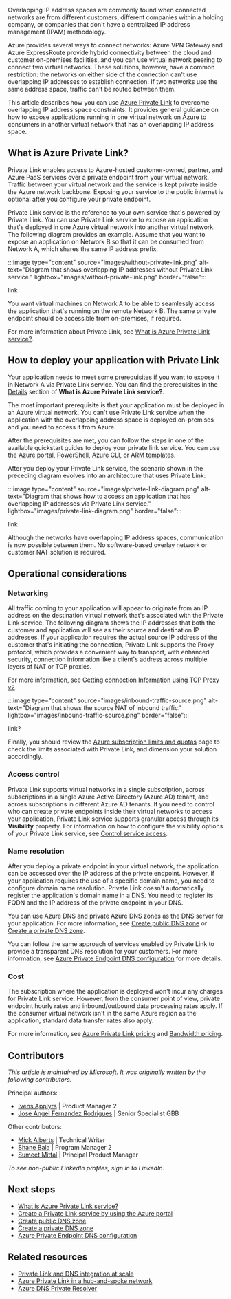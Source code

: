 Overlapping IP address spaces are commonly found when connected networks are from different customers, different companies within a holding company, or companies that don't have a centralized IP address management (IPAM) methodology.
 
Azure provides several ways to connect networks: Azure VPN Gateway and Azure ExpressRoute provide hybrid connectivity between the cloud and customer on-premises facilities, and you can use virtual network peering to connect two virtual networks. These solutions, however, have a common restriction: the networks on either side of the connection can't use overlapping IP addresses to establish connection. If two networks use the same address space, traffic can't be routed between them.  
 
This article describes how you can use [Azure Private Link](https://azure.microsoft.com/products/private-link) to overcome overlapping IP address space constraints. It provides general guidance on how to expose applications running in one virtual network on Azure to consumers in another virtual network that has an overlapping IP address space.

## What is Azure Private Link?
 
Private Link enables access to Azure-hosted customer-owned, partner, and Azure PaaS services over a private endpoint from your virtual network. Traffic between your virtual network and the service is kept private inside the Azure network backbone. Exposing your service to the public internet is optional after you configure your private endpoint.

Private Link service is the reference to your own service that's powered by Private Link. You can use Private Link service to expose an application that's deployed in one Azure virtual network into another virtual network. The following diagram provides an example. Assume that you want to expose an application on Network B so that it can be consumed from Network A, which shares the same IP address prefix.

:::image type="content" source="images/without-private-link.png" alt-text="Diagram that shows overlapping IP addresses without Private Link service." lightbox="images/without-private-link.png" border="false":::

link 

You want virtual machines on Network A to be able to seamlessly access the application that's running on the remote Network B. The same private endpoint should be accessible from on-premises, if required.
 
For more information about Private Link, see [What is Azure Private Link service?](/azure/private-link/private-link-service-overview#details). 

## How to deploy your application with Private Link
 
Your application needs to meet some prerequisites if you want to expose it in Network A via Private Link service. You can find the prerequisites in the [Details](/azure/private-link/private-link-service-overview#details) section of **What is Azure Private Link service?**. 

The most important prerequisite is that your application must be deployed in an Azure virtual network. You can't use Private Link service when the application with the overlapping address space is deployed on-premises and you need to access it from Azure. 

After the prerequisites are met, you can follow the steps in one of the available quickstart guides to deploy your private link service. You can use the [Azure portal](/azure/private-link/create-private-link-service-portal#create-a-private-link-service), [PowerShell](/azure/private-link/create-private-link-service-powershell#create-a-private-link-service), [Azure CLI](/azure/private-link/create-private-link-service-cli#create-a-private-link-service), or [ARM templates](/azure/private-link/create-private-link-service-template).  
 
After you deploy your Private Link service, the scenario shown in the preceding diagram evolves into an architecture that uses Private Link: 

:::image type="content" source="images/private-link-diagram.png" alt-text="Diagram that shows how to access an application that has overlapping IP addresses via Private Link service." lightbox="images/private-link-diagram.png" border="false":::

link 

Although the networks have overlapping IP address spaces, communication is now possible between them. No software-based overlay network or customer NAT solution is required. 

## Operational considerations
 
### Networking

All traffic coming to your application will appear to originate from an IP address on the destination virtual network that's associated with the Private Link service. The following diagram shows the IP addresses that both the customer and application will see as their source and destination IP addresses. If your application requires the actual source IP address of the customer that's initiating the connection, Private Link supports the Proxy protocol, which provides a convenient way to transport, with enhanced security, connection information like a client's address across multiple layers of NAT or TCP proxies.

For more information, see [Getting connection Information using TCP Proxy v2](/azure/private-link/private-link-service-overview#getting-connection-information-using-tcp-proxy-v2).  

:::image type="content" source="images/inbound-traffic-source.png" alt-text="Diagram that shows the source NAT of inbound traffic." lightbox="images/inbound-traffic-source.png" border="false":::

link? 
 
Finally, you should review the [Azure subscription limits and quotas](/azure/azure-resource-manager/management/azure-subscription-service-limits#private-link-limits) page to check the limits associated with Private Link, and dimension your solution accordingly.
 
### Access control 

Private Link supports virtual networks in a single subscription, across subscriptions in a single Azure Active Directory (Azure AD) tenant, and across subscriptions in different Azure AD tenants. If you need to control who can create private endpoints inside their virtual networks to access your application, Private Link service supports granular access through its **Visibility** property. For information on how to configure the visibility options of your Private Link service, see [Control service access](/azure/private-link/private-link-service-overview#control-service-access).

### Name resolution
 
After you deploy a private endpoint in your virtual network, the application can be accessed over the IP address of the private endpoint. However, if your application requires the use of a specific domain name, you need to configure domain name resolution. Private Link doesn't automatically register the application's domain name in a DNS. You need to register its FQDN and the IP address of the private endpoint in your DNS. 
 
You can use Azure DNS and private Azure DNS zones as the DNS server for your application. For more information, see [Create public DNS zone](/azure/dns/dns-getstarted-portal) or [Create a private DNS zone](/azure/dns/private-dns-getstarted-portal).

You can follow the same approach of services enabled by Private Link to provide a transparent DNS resolution for your customers. For more information, see [Azure Private Endpoint DNS configuration](/azure/private-link/private-endpoint-dns#azure-services-dns-zone-configuration) for more details.
 
### Cost
 
The subscription where the application is deployed won't incur any charges for Private Link service. However, from the consumer point of view, private endpoint hourly rates and inbound/outbound data processing rates apply. If the consumer virtual network isn't in the same Azure region as the application, standard data transfer rates also apply. 

For more information, see [Azure Private Link pricing](https://azure.microsoft.com/pricing/details/private-link) and [Bandwidth pricing](https://azure.microsoft.com/pricing/details/bandwidth). 

## Contributors

*This article is maintained by Microsoft. It was originally written by the following contributors.*

Principal authors: 

- [Ivens Applyrs](https://www.linkedin.com/in/ivens-applyrs) | Product Manager 2
- [Jose Angel Fernandez Rodrigues](https://www.linkedin.com/in/jangelfdez) | Senior Specialist GBB


Other contributors: 

- [Mick Alberts](https://www.linkedin.com/in/mick-alberts-a24a1414) | Technical Writer 
- [Shane Bala](https://www.linkedin.com/in/sudarshan-bala) | Program Manager 2
- [Sumeet Mittal](https://www.linkedin.com/in/mittalsumeet) | Principal Product Manager

*To see non-public LinkedIn profiles, sign in to LinkedIn.*

## Next steps

- [What is Azure Private Link service?](/azure/private-link/private-link-service-overview)
- [Create a Private Link service by using the Azure portal](/azure/private-link/create-private-link-service-portal)
- [Create public DNS zone](/azure/dns/dns-getstarted-portal) 
- [Create a private DNS zone](/azure/dns/private-dns-getstarted-portal)
- [Azure Private Endpoint DNS configuration](/azure/private-link/private-endpoint-dns)

## Related resources

- [Private Link and DNS integration at scale](/azure/cloud-adoption-framework/ready/azure-best-practices/private-link-and-dns-integration-at-scale?toc=https%3A%2F%2Flearn.microsoft.com%2Fazure%2Farchitecture%2Ftoc.json&bc=https%3A%2F%2Flearn.microsoft.com%2Fazure%2Farchitecture%2Fbread%2Ftoc.json)
- [Azure Private Link in a hub-and-spoke network](/azure/architecture/guide/networking/private-link-hub-spoke-network)
- [Azure DNS Private Resolver](/azure/architecture/example-scenario/networking/azure-dns-private-resolver)